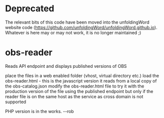 # Deprecated

The relevant bits of this code have been moved into the unfoldingWord website code (https://github.com/unfoldingWord/unfoldingWord.github.io).  Whatever is here may or may not work, it is no longer maintained ;)

# obs-reader
Reads API endpoint and displays published versions of OBS

place the files in a web enabled folder (vhost, virtual directory etc.)
load the obs-reader.html - this is the javascript version
it reads from a local copy of the obs-catalog.json
modify the obs-reader.html file to try it with the production version of the file using the published endpoint
but only if the reader file is on the same host as the service as cross domain is not supported

PHP version is in the works.
--rob
